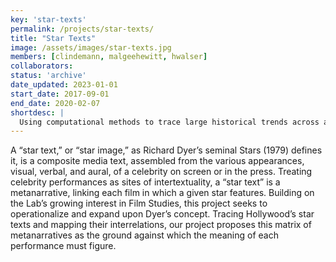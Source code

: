 ```yaml
---
key: 'star-texts'
permalink: /projects/star-texts/
title: "Star Texts"
image: /assets/images/star-texts.jpg
members: [clindemann, malgeehewitt, hwalser]
collaborators: 
status: 'archive'
date_updated: 2023-01-01
start_date: 2017-09-01
end_date: 2020-02-07
shortdesc: |
  Using computational methods to trace large historical trends across a corpus of star texts
---
```


A “star text,” or “star image,” as Richard Dyer’s seminal Stars (1979) defines it, is a composite media text, assembled from the various appearances, visual, verbal, and aural, of a celebrity on screen or in the press. Treating celebrity performances as sites of intertextuality, a “star text” is a metanarrative, linking each film in which a given star features. Building on the Lab’s growing interest in Film Studies, this project seeks to operationalize and expand upon Dyer’s concept. Tracing Hollywood’s star texts and mapping their interrelations, our project proposes this matrix of metanarratives as the ground against which the meaning of each performance must figure.